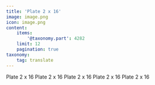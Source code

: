 ```yaml
---
title: 'Plate 2 x 16'
image: image.png
icon: image.png
content:
    items:
        '@taxonomy.part': 4282
    limit: 12
    pagination: true
taxonomy:
    tag: translate
---
```


Plate 2 x 16
Plate 2 x 16
Plate 2 x 16
Plate 2 x 16
Plate 2 x 16

